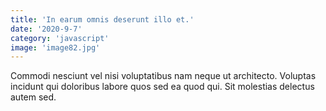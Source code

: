 ```yaml
---
title: 'In earum omnis deserunt illo et.'
date: '2020-9-7'
category: 'javascript'
image: 'image82.jpg'
---
```


Commodi nesciunt vel nisi voluptatibus nam neque ut architecto. Voluptas incidunt qui doloribus labore quos sed ea quod qui. Sit molestias delectus autem sed.
